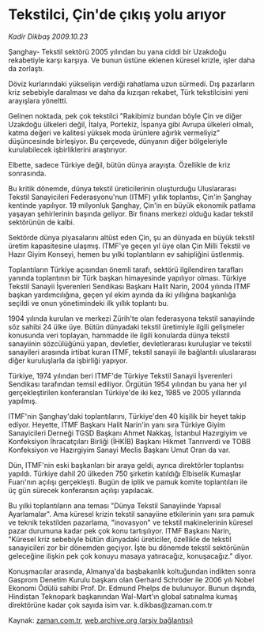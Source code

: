 # Tekstilci, Çin'de çıkış yolu arıyor

*Kadir Dikbaş 2009.10.23*

<tr><td class="metin" colspan="2" style="padding-top: 20px; padding-left: 5px; padding-right: 10px;">Şanghay- Tekstil sektörü 2005 yılından bu yana ciddi bir Uzakdoğu rekabetiyle karşı karşıya. Ve bunun üstüne eklenen küresel krizle, işler daha da zorlaştı.</td></tr><tr><td class="metin" colspan="2" style="padding-top: 20px; padding-left: 5px; padding-right: 10px;"><p>Döviz kurlarındaki yükselişin verdiği rahatlama uzun sürmedi. Dış pazarların kriz sebebiyle daralması ve daha da kızışan rekabet, Türk tekstilcisini yeni arayışlara yöneltti.
<p> Gelinen noktada, pek çok tekstilci "Rakibimiz bundan böyle Çin ve diğer Uzakdoğu ülkeleri değil, İtalya, Portekiz, İspanya gibi Avrupa ülkeleri olmalı, katma değeri ve kalitesi yüksek moda ürünlere ağırlık vermeliyiz" düşüncesinde birleşiyor. Bu çerçevede, dünyanın diğer bölgeleriyle kurulabilecek işbirliklerini araştırıyor.
<p> Elbette, sadece Türkiye değil, bütün dünya arayışta. Özellikle de kriz sonrasında.
<p> Bu kritik dönemde, dünya tekstil üreticilerinin oluşturduğu Uluslararası Tekstil Sanayicileri Federasyonu'nun (ITMF) yıllık toplantısı, Çin'in Şanghay kentinde yapılıyor. 19 milyonluk Şanghay, Çin'in en büyük ekonomik patlama yaşayan şehirlerinin başında geliyor. Bir finans merkezi olduğu kadar tekstil sektörünün de kalbi.
<p> Sektörde dünya piyasalarını altüst eden Çin, şu an dünyada en büyük tekstil üretim kapasitesine ulaşmış. ITMF'ye geçen yıl üye olan Çin Milli Tekstil ve Hazır Giyim Konseyi, hemen bu yılki toplantıların ev sahipliğini üstlenmiş.
<p> Toplantıların Türkiye açısından önemli tarafı, sektörü ilgilendiren tarafları yanında toplantının bir Türk başkan himayesinde yapılıyor olması. Türkiye Tekstil Sanayii İşverenleri Sendikası Başkanı Halit Narin, 2004 yılında ITMF başkan yardımcılığına, geçen yıl ekim ayında da iki yıllığına başkanlığa seçildi ve onun yönetimindeki ilk yıllık toplantı bu.
<p> 1904 yılında kurulan ve merkezi Zürih'te olan federasyona tekstil sanayiinde söz sahibi 24 ülke üye. Bütün dünyadaki tekstil üretimiyle ilgili gelişmeler konusunda veri toplayan, hammadde ile ilgili konularda dünya tekstil sanayiinin sözcülüğünü yapan, devletler, devletlerarası kuruluşlar ve tekstil sanayileri arasında irtibat kuran ITMF, tekstil sanayii ile bağlantılı uluslararası diğer kuruluşlarla da işbirliği yapıyor.
<p> Türkiye, 1974 yılından beri ITMF'de Türkiye Tekstil Sanayii İşverenleri Sendikası tarafından temsil ediliyor. Örgütün 1954 yılından bu yana her yıl gerçekleştirilen konferansları Türkiye'de iki kez, 1985 ve 2005 yıllarında yapılmış.
<p> ITMF'nin Şanghay'daki toplantılarını, Türkiye'den 40 kişilik bir heyet takip ediyor. Heyette, ITMF Başkanı Halit Narin'in yanı sıra Türkiye Giyim Sanayicileri Derneği TGSD Başkanı Ahmet Nakkaş, İstanbul Hazırgiyim ve Konfeksiyon İhracatçıları Birliği (İHKİB) Başkanı Hikmet Tanrıverdi ve TOBB Konfeksiyon ve Hazırgiyim Sanayi Meclis Başkanı Umut Oran da var.
<p> Dün, ITMF'nin eski başkanları bir araya geldi, ayrıca direktörler toplantısı yapıldı. Türkiye dahil 20 ülkeden 750 şirketin katıldığı Elbiselik Kumaşlar Fuarı'nın açılışı gerçekleşti. Bugün de iplik ve pamuk komite toplantıları ile üç gün sürecek konferansın açılışı yapılacak.
<p> Bu yılki toplantıların ana teması "Dünya Tekstil Sanayiinde Yapısal Ayarlamalar". Ama küresel krizin tekstil sanayiine etkilerinin yanı sıra pamuk ve teknik tekstilden pazarlama, "inovasyon" ve tekstil makinelerinin küresel pazar durumuna kadar pek çok konu tartışılıyor. ITMF Başkanı Narin, "Küresel kriz sebebiyle bütün dünyadaki üreticiler, özellikle de tekstil sanayicileri zor bir dönemden geçiyor. İşte bu dönemde tekstil sektörünün geleceğine ilişkin pek çok konuyu masaya yatıracağız, konuşacağız." diyor.
<p> Konuşmacılar arasında, Almanya'da başbakanlık koltuğundan indikten sonra Gasprom Denetim Kurulu başkanı olan Gerhard Schröder ile 2006 yılı Nobel Ekonomi Ödülü sahibi Prof. Dr. Edmund Phelps de bulunuyor. Bunun dışında, Hindistan Teknopark başkanından Wal-Mart'ın global satınalma kumaş direktörüne kadar çok sayıda isim var. k.dikbas@zaman.com.tr<br/></p></p></p></p></p></p></p></p></p></p></p></p></td></tr>

Kaynak: [zaman.com.tr](http://zaman.com.tr/yazar.do?yazino=906684), [web.archive.org (arşiv bağlantısı)](http://web.archive.org/web/20091024070741/http://www.zaman.com.tr:80/yazar.do?yazino=906684)
